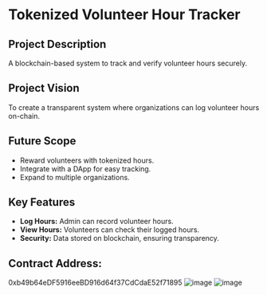 # Tokenized Volunteer Hour Tracker

## Project Description
A blockchain-based system to track and verify volunteer hours securely.

## Project Vision
To create a transparent system where organizations can log volunteer hours on-chain.

## Future Scope
- Reward volunteers with tokenized hours.
- Integrate with a DApp for easy tracking.
- Expand to multiple organizations.

## Key Features
- **Log Hours:** Admin can record volunteer hours.
- **View Hours:** Volunteers can check their logged hours.
- **Security:** Data stored on blockchain, ensuring transparency.

## Contract Address:
0xb49b64eDF5916eeBD916d64f37CdCdaE52f71895
![image](https://github.com/user-attachments/assets/419fef7e-c9ca-4f7a-bf4d-8a608b4038b6)
![image](https://github.com/user-attachments/assets/0733e870-5035-4fc7-9483-999bf3f2fd33)
